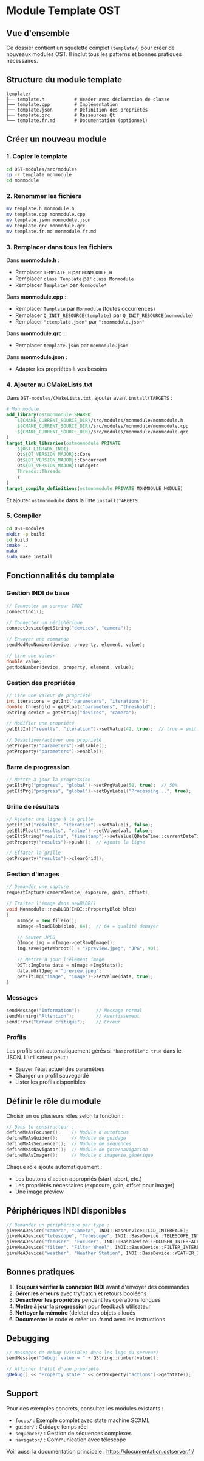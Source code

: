 # Module Template OST

## Vue d'ensemble

Ce dossier contient un squelette complet (`template/`) pour créer de nouveaux modules OST. Il inclut tous les patterns et bonnes pratiques nécessaires.

## Structure du module template

```
template/
├── template.h           # Header avec déclaration de classe
├── template.cpp         # Implémentation
├── template.json        # Définition des propriétés
├── template.qrc         # Ressources Qt
└── template.fr.md       # Documentation (optionnel)
```

## Créer un nouveau module

### 1. Copier le template

```bash
cd OST-modules/src/modules
cp -r template monmodule
cd monmodule
```

### 2. Renommer les fichiers

```bash
mv template.h monmodule.h
mv template.cpp monmodule.cpp
mv template.json monmodule.json
mv template.qrc monmodule.qrc
mv template.fr.md monmodule.fr.md
```

### 3. Remplacer dans tous les fichiers

Dans **monmodule.h** :
- Remplacer `TEMPLATE_H` par `MONMODULE_H`
- Remplacer `class Template` par `class Monmodule`
- Remplacer `Template*` par `Monmodule*`

Dans **monmodule.cpp** :
- Remplacer `Template` par `Monmodule` (toutes occurrences)
- Remplacer `Q_INIT_RESOURCE(template)` par `Q_INIT_RESOURCE(monmodule)`
- Remplacer `":template.json"` par `":monmodule.json"`

Dans **monmodule.qrc** :
- Remplacer `template.json` par `monmodule.json`

Dans **monmodule.json** :
- Adapter les propriétés à vos besoins

### 4. Ajouter au CMakeLists.txt

Dans `OST-modules/CMakeLists.txt`, ajouter avant `install(TARGETS` :

```cmake
# Mon module
add_library(ostmonmodule SHARED
    ${CMAKE_CURRENT_SOURCE_DIR}/src/modules/monmodule/monmodule.h
    ${CMAKE_CURRENT_SOURCE_DIR}/src/modules/monmodule/monmodule.cpp
    ${CMAKE_CURRENT_SOURCE_DIR}/src/modules/monmodule/monmodule.qrc
)
target_link_libraries(ostmonmodule PRIVATE
    ${OST_LIBRARY_INDI}
    Qt${QT_VERSION_MAJOR}::Core
    Qt${QT_VERSION_MAJOR}::Concurrent
    Qt${QT_VERSION_MAJOR}::Widgets
    Threads::Threads
    z
)
target_compile_definitions(ostmonmodule PRIVATE MONMODULE_MODULE)
```

Et ajouter `ostmonmodule` dans la liste `install(TARGETS`.

### 5. Compiler

```bash
cd OST-modules
mkdir -p build
cd build
cmake ..
make
sudo make install
```

## Fonctionnalités du template

### Gestion INDI de base

```cpp
// Connecter au serveur INDI
connectIndi();

// Connecter un périphérique
connectDevice(getString("devices", "camera"));

// Envoyer une commande
sendModNewNumber(device, property, element, value);

// Lire une valeur
double value;
getModNumber(device, property, element, value);
```

### Gestion des propriétés

```cpp
// Lire une valeur de propriété
int iterations = getInt("parameters", "iterations");
double threshold = getFloat("parameters", "threshold");
QString device = getString("devices", "camera");

// Modifier une propriété
getEltInt("results", "iteration")->setValue(42, true);  // true = emit event

// Désactiver/activer une propriété
getProperty("parameters")->disable();
getProperty("parameters")->enable();
```

### Barre de progression

```cpp
// Mettre à jour la progression
getEltPrg("progress", "global")->setPrgValue(50, true);  // 50%
getEltPrg("progress", "global")->setDynLabel("Processing...", true);
```

### Grille de résultats

```cpp
// Ajouter une ligne à la grille
getEltInt("results", "iteration")->setValue(i, false);
getEltFloat("results", "value")->setValue(val, false);
getEltString("results", "timestamp")->setValue(QDateTime::currentDateTime().toString(), false);
getProperty("results")->push();  // Ajoute la ligne

// Effacer la grille
getProperty("results")->clearGrid();
```

### Gestion d'images

```cpp
// Demander une capture
requestCapture(cameraDevice, exposure, gain, offset);

// Traiter l'image dans newBLOB()
void Monmodule::newBLOB(INDI::PropertyBlob blob)
{
    mImage = new fileio();
    mImage->loadBlob(blob, 64);  // 64 = qualité debayer

    // Sauver JPEG
    QImage img = mImage->getRawQImage();
    img.save(getWebroot() + "/preview.jpeg", "JPG", 90);

    // Mettre à jour l'élément image
    OST::ImgData data = mImage->ImgStats();
    data.mUrlJpeg = "preview.jpeg";
    getEltImg("image", "image")->setValue(data, true);
}
```

### Messages

```cpp
sendMessage("Information");      // Message normal
sendWarning("Attention");        // Avertissement
sendError("Erreur critique");    // Erreur
```

### Profils

Les profils sont automatiquement gérés si `"hasprofile": true` dans le JSON. L'utilisateur peut :
- Sauver l'état actuel des paramètres
- Charger un profil sauvegardé
- Lister les profils disponibles

## Définir le rôle du module

Choisir un ou plusieurs rôles selon la fonction :

```cpp
// Dans le constructeur :
defineMeAsFocuser();    // Module d'autofocus
defineMeAsGuider();     // Module de guidage
defineMeAsSequencer();  // Module de séquences
defineMeAsNavigator();  // Module de goto/navigation
defineMeAsImager();     // Module d'imagerie générique
```

Chaque rôle ajoute automatiquement :
- Les boutons d'action appropriés (start, abort, etc.)
- Les propriétés nécessaires (exposure, gain, offset pour imager)
- Une image preview

## Périphériques INDI disponibles

```cpp
// Demander un périphérique par type :
giveMeADevice("camera", "Camera", INDI::BaseDevice::CCD_INTERFACE);
giveMeADevice("telescope", "Telescope", INDI::BaseDevice::TELESCOPE_INTERFACE);
giveMeADevice("focuser", "Focuser", INDI::BaseDevice::FOCUSER_INTERFACE);
giveMeADevice("filter", "Filter Wheel", INDI::BaseDevice::FILTER_INTERFACE);
giveMeADevice("weather", "Weather Station", INDI::BaseDevice::WEATHER_INTERFACE);
```

## Bonnes pratiques

1. **Toujours vérifier la connexion INDI** avant d'envoyer des commandes
2. **Gérer les erreurs** avec try/catch et retours booléens
3. **Désactiver les propriétés** pendant les opérations longues
4. **Mettre à jour la progression** pour feedback utilisateur
5. **Nettoyer la mémoire** (delete) des objets alloués
6. **Documenter** le code et créer un .fr.md avec les instructions

## Debugging

```cpp
// Messages de debug (visibles dans les logs du serveur)
sendMessage("Debug: value = " + QString::number(value));

// Afficher l'état d'une propriété
qDebug() << "Property state:" << getProperty("actions")->getState();
```

## Support

Pour des exemples concrets, consultez les modules existants :
- `focus/` : Exemple complet avec state machine SCXML
- `guider/` : Guidage temps réel
- `sequencer/` : Gestion de séquences complexes
- `navigator/` : Communication avec télescope

Voir aussi la documentation principale : https://documentation.ostserver.fr/
